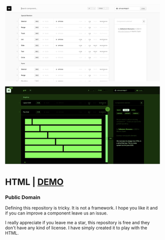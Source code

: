 ![alt text](navigator/public/screen.jpg)

![alt text](navigator/public/dark.jpg)

# HTML | [DEMO](http://html.systems/)
### Public Domain

Defining this repository is tricky. It is not a framework. I hope you like it and if you can improve a component leave us an issue.

I really appreciate if you leave me a star, this repository is free and they don't have any kind of license. I have simply created it to play with the HTML.
